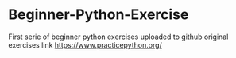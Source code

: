# Beginner-Python-Exercise
First serie of beginner python exercises uploaded to github
original exercises link 
https://www.practicepython.org/
